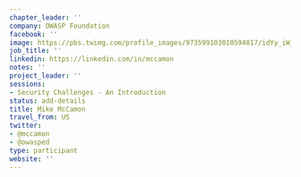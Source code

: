 ```yaml
---
chapter_leader: ''
company: OWASP Foundation
facebook: ''
image: https://pbs.twimg.com/profile_images/973599103010594817/idYy_iW__400x400.jpg
job_title: ''
linkedin: https://linkedin.com/in/mccamon
notes: ''
project_leader: ''
sessions: 
- Security Challenges - An Introduction
status: add-details
title: Mike McCamon
travel_from: US
twitter: 
- @mccamon
- @owasped
type: participant
website: ''
---
```


<!-- put more details about participant here -->

